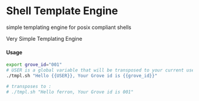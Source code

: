 Shell Template Engine
====================

simple templating engine for posix compliant shells

Very Simple Templating Engine


#### Usage

```bash
export grove_id="001"
# USER is a global variable that will be transposed to your current user name
./tmpl.sh "Hello {{USER}}, Your Grove id is {{grove_id}}"

# transposes to :
# ./tmpl.sh "Hello ferron, Your Grove id is 001"

```
